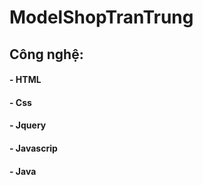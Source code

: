 # ModelShopTranTrung
## Công nghệ: 
#### - HTML
#### - Css
#### - Jquery
#### - Javascrip
#### - Java
